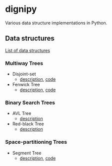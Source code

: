 # dignipy
Various data structure implementations in Python.

## Data structures
[List of data structures](https://en.wikipedia.org/wiki/List_of_data_structures)

### Multiway Trees

- Disjoint-set
  - [description](https://en.wikipedia.org/wiki/Disjoint-set_data_structure), [code](./MultiwayTree/disjointSet.py)
- Fenwick Tree
  - [description](./descriptions/FenwickTree.md), [code](./MultiwayTree/fenwickTree.py)

### Binary Search Trees

- AVL Tree
  - [description](https://en.wikipedia.org/wiki/AVL_tree)
- Red-black Tree
  - [description](./descriptions/RedBlackTree.md)

### Space-partitioning Trees

- Segment Tree
  - [description](https://en.wikipedia.org/wiki/Segment_tree), [code](./spacePartitioningTree/segmentTree.py)
